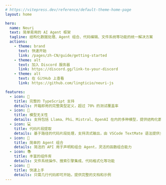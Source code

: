 ```yaml
---
# https://vitepress.dev/reference/default-theme-home-page
layout: home

hero:
  name: Neuri
  text: 简单易用的 AI Agent 框架
  tagline: 结构化数据处理、Agent 组合、代码编辑、文件系统等功能的统一解决方案
  actions:
    - theme: brand
      text: 快速开始
      link: /pages/zh-CN/guide/getting-started
    - theme: alt
      text: 加入 Discord 服务器
      link: https://discord.gg/link-to-your-discord
    - theme: alt
      text: 在 GitHub 上查看
      link: https://github.com/lingticio/neuri-js

features:
  - icon: 🤖
    title: 完整的 TypeScript 支持
    details: 开箱即用的完整类型定义，超过 70% 的测试覆盖率
  - icon: 🧠
    title: 模型无关性
    details: 支持包括 Llama、Phi、Mistral、OpenAI 在内的多种模型，提供结构化数据处理
  - icon: 💻
    title: 代码片段提取
    details: 基于路径的代码片段处理，支持流式输出，由 VSCode TextMate 语法提供支持
  - icon: 👷
    title: 简单的 Agent 组合
    details: 简洁的 API 用于声明和组合 Agent，灵活的函数组合能力
  - icon: 📚
    title: 丰富的组件库
    details: 文件系统操作、搜索引擎集成、代码格式化等功能
  - icon: 🚀
    title: 快速上手
    details: 只需几行代码即可开始，提供完整的文档和示例
---
```

